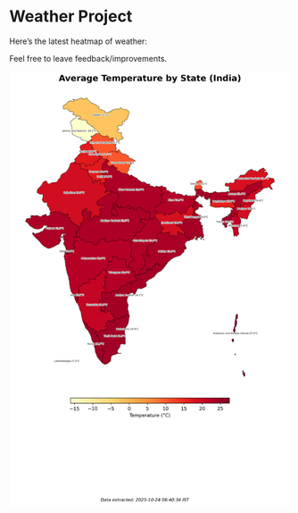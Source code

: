 # Weather Project

Here’s the latest heatmap of weather:

Feel free to leave feedback/improvements.

![India Heatmap](docs/assets/india_heatmap.png?v=FAD20C)
